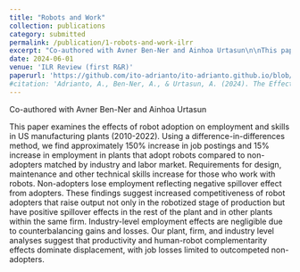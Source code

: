 ```yaml
---
title: "Robots and Work"
collection: publications
category: submitted
permalink: /publication/1-robots-and-work-ilrr
excerpt: "Co-authored with Avner Ben-Ner and Ainhoa Urtasun\n\nThis paper examines the effects of robot adoption on employment and skills in US manufacturing plants (2010-2022). Using a difference-in-differences method, we find approximately 150% increase in job postings and 15% increase in employment in plants that adopt robots compared to non-adopters matched by industry and labor market. Requirements for design, maintenance and other technical skills increase for those who work with robots. Non-adopters lose employment reflecting negative spillover effect from adopters. These findings suggest increased competitiveness of robot adopters that raise output not only in the robotized stage of production but have positive spillover effects in the rest of the plant and in other plants within the same firm. Industry-level employment effects are negligible due to counterbalancing gains and losses. Our plant, firm, and industry level analyses suggest that productivity and human-robot complementarity effects dominate displacement, with job losses limited to outcompeted non-adopters."
date: 2024-06-01
venue: 'ILR Review (first R&R)'
paperurl: 'https://github.com/ito-adrianto/ito-adrianto.github.io/blob/b11bc91bf21ff7a319fbfc478c8664d4e21d0b3a/files/Robots%20and%20Work%20December%202024.pdf'
#citation: 'Adrianto, A., Ben-Ner, A., & Urtasun, A. (2024). The Effects of Robots on the Workplace.'
---
```


Co-authored with Avner Ben-Ner and Ainhoa Urtasun

This paper examines the effects of robot adoption on employment and skills in US manufacturing plants (2010-2022). Using a difference-in-differences method, we find approximately 150% increase in job postings and 15% increase in employment in plants that adopt robots compared to non-adopters matched by industry and labor market. Requirements for design, maintenance and other technical skills increase for those who work with robots. Non-adopters lose employment reflecting negative spillover effect from adopters. These findings suggest increased competitiveness of robot adopters that raise output not only in the robotized stage of production but have positive spillover effects in the rest of the plant and in other plants within the same firm. Industry-level employment effects are negligible due to counterbalancing gains and losses. Our plant, firm, and industry level analyses suggest that productivity and human-robot complementarity effects dominate displacement, with job losses limited to outcompeted non-adopters.
